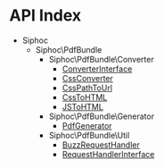 API Index
=========

* Siphoc
    * Siphoc\PdfBundle
        * Siphoc\PdfBundle\Converter
            * [ConverterInterface](Siphoc-PdfBundle-Converter-ConverterInterface.md)
            * [CssConverter](Siphoc-PdfBundle-Converter-CssConverter.md)
            * [CssPathToUrl](Siphoc-PdfBundle-Converter-CssPathToUrl.md)
            * [CssToHTML](Siphoc-PdfBundle-Converter-CssToHTML.md)
            * [JSToHTML](Siphoc-PdfBundle-Converter-JSToHTML.md)
        * Siphoc\PdfBundle\Generator
            * [PdfGenerator](Siphoc-PdfBundle-Generator-PdfGenerator.md)
        * Siphoc\PdfBundle\Util
            * [BuzzRequestHandler](Siphoc-PdfBundle-Util-BuzzRequestHandler.md)
            * [RequestHandlerInterface](Siphoc-PdfBundle-Util-RequestHandlerInterface.md)

